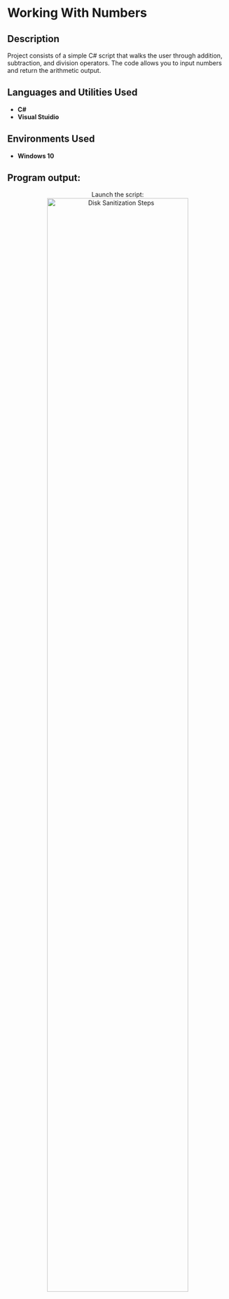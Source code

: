 <h1>Working With Numbers</h1>



<h2>Description</h2>
Project consists of a simple C# script that walks the user through addition, subtraction, and division operators. The code allows you to input numbers and return the arithmetic output.


<h2>Languages and Utilities Used</h2>

- <b>C#</b> 
- <b>Visual Stuidio</b>

<h2>Environments Used </h2>

- <b>Windows 10</b>


<h2>Program output:</h2>

<p align="center">
Launch the script: <br/>
<img src="https://imgur.com/lHB3tpt.png" height="80%" width="80%" alt="Disk Sanitization Steps"/>

<br />

</p>
